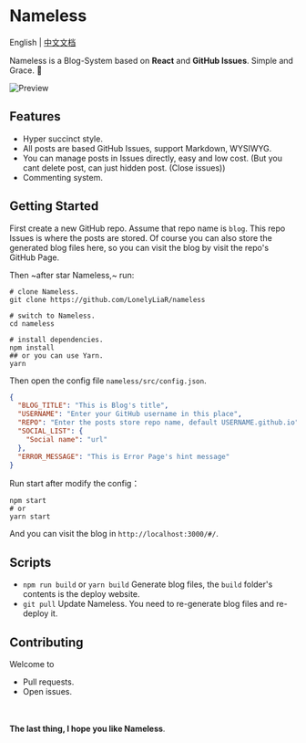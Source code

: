 # Nameless
English | [中文文档](https://github.com/LonelyLiaR/blog/issues/1)

Nameless is a Blog-System based on **React** and **GitHub Issues**. Simple and Grace. :wind_chime:

![Preview](https://user-images.githubusercontent.com/12504732/43952018-42379796-9cc7-11e8-87bd-7c015be988f1.jpg)


## Features
- Hyper succinct style.
- All posts are based GitHub Issues, support Markdown, WYSIWYG.
- You can manage posts in Issues directly, easy and low cost. (But you cant delete post, can just hidden post. (Close issues))
- Commenting system.


## Getting Started
First create a new GitHub repo. Assume that repo name is `blog`.
This repo Issues is where the posts are stored.
Of course you can also store the generated blog files here, so you can visit the blog by visit the repo's GitHub Page.

Then ~after star Nameless,~ run:
```shell
# clone Nameless.
git clone https://github.com/LonelyLiaR/nameless

# switch to Nameless.
cd nameless

# install dependencies.
npm install
## or you can use Yarn.
yarn
```

Then open the config file `nameless/src/config.json`.
```json
{
  "BLOG_TITLE": "This is Blog's title",
  "USERNAME": "Enter your GitHub username in this place",
  "REPO": "Enter the posts store repo name, default USERNAME.github.io",
  "SOCIAL_LIST": {
    "Social name": "url"
  },
  "ERROR_MESSAGE": "This is Error Page's hint message"
}
```

Run start after modify the config：
```shell
npm start
# or
yarn start
```

And you can visit the blog in `http://localhost:3000/#/`.

## Scripts
- `npm run build` or `yarn build` Generate blog files, the `build` folder's contents is the deploy website.
- `git pull` Update Nameless. You need to re-generate blog files and re-deploy it.

## Contributing
Welcome to
- Pull requests.
- Open issues.

　
　

**The last thing, I hope you like Nameless**.
